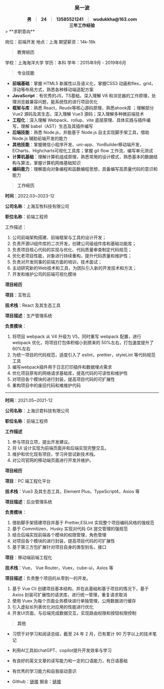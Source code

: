 <div style="text-align:center;font-weight:700">
    <h3>吴一波</h2>
    <div>
        男 <span style="padding:0px 10px;font-weight:700;color:#cbc9cc"> | </span> 24 <span style="padding:0px 10px;font-weight:700;color:#cbc9cc"> | </span> 13585521241 <span style="padding:0px 10px;font-weight:700;color:#cbc9cc"> | </span> wudukkha@163.com 
    </div>
    <div>
    三年工作经验
    </div>
</div>
> **求职意向**

岗位：前端开发       地点：上海        期望薪资：14k-18k

> **教育经历**

学校：上海海洋大学         学历：本科        学年：2015年9月 - 2019年6月

> **专业技能**

- **前端基础**：掌握 HTML5 新属性以及语义化，掌握CSS3 动画和flex，grid，浮动等布局方式，熟悉各种移动端适配方案
- **JavaScript**：有优秀的JS，TS基础，深入理解 V8 和浏览器的工作原理，处理浏览器兼容问题，能系统性的进行项目优化
- **框架与库**：熟悉 React，Reudx等核心源码原理，熟悉ahook库 ；理解部分 Vue2 源码及其生态，深入理解 Vue3 源码；深入理解多种微前端技术
- **工程化**：深入理解 Webpack、rollup、vite 底层原理、具体实践与插件编写，理解 babel（AST）生态及其插件编写
- **后端技能**：熟悉 Node.js，并能基于 Node.js 自主实现脚手架工具，借助 Node.js 辅助前端开发的能力
- **其他技能**：掌握微信小程序开发、uni-app、YonBuilder移动端开发，ECharts、Highcharts可视化工具库；掌握 git flow 工作流，编写单元测试
- **计算机基础**：理解计算机组成原理，熟悉常用的设计模式，熟悉基本的数据结构与算法，掌握计算机网络基础知识
- **编码能力**：理解面向对象编程和函数编程思想，具备编写高质量代码的意识和能力



> **工作经历**

**时间**：2022.03~2023-12 

**公司名称**：上海互牧科技有限公司 

**职位名称**：前端工程师

工作描述：

1. 公司前端架构搭建、前端框架与工具的设计开发；
2. 负责开源UI组件库的二次开发，创建公司级组件库和基础功能库；
3. 负责项目核心代码的实现与优化、代码质量审查制定代码规范；
4. 优化老项目性能，对象进行持续重构，提升代码质量和维护性；
5. 负责对开发同事的前端方面的培训，技术面试；
6. 主动研究新的Web技术和工具，为团队引入新的开发技术和方法；
7. 开发和维护公司的前端可视化模块



**项目经历**

**项目**：互牧云

**技术栈**：React 及其生态工具

**项目描述**：生产管理系统

**负责模块**：

1. 将项目 webpack 从 V4 升级为 V5，同时重写 webpack 配置，进行 webpack 优化，将项目打包体积缩小到原来的 50%左右，打包速度提升了 60%左右
1. 为统一项目的代码规范，适度引入了 eslint，prettier，styleLint 等代码规范工具
1. 编写webpack插件用于日志打印插件和数据埋点需求
1. 优化项目原有的网络请求基础库，提高代码的可读性和维护性
1. 对项目各个模块的进行封装，提高项目代码的可扩展性
1. 重构项目中的废旧代码和难维护代码



---

**时间**：2021.05~2021-12

**公司名称**：上海识君科技有限公司

**职位名称**：前端工程师

**工作描述**

1. 参与项目立项，提出开发建议。
2. 将 UI 设计实现为前端页面并和后端实现完整交互。
3. 维护和优化现有项目，学习并尝试新技术栈。
5. 对公司官网的移动端页面进行开发并维护。



**项目经历**

**项目**：PC 端工程化平台

**技术栈**：Vue3 及其生态工具，Element Plus，TypeScript4，Axios 等

**项目描述**：后台管理系统

**负责模块**：

1. 借助脚手架搭建项目并基于 Prettier,ESLint 实现整个项目编码风格的强规范
2. 基于 Commitizen，Husky 实现对代码 Git 提交管理的强规范
3. 结合后端实现前端各个模块的权限管理，角色管理
4. 对项目各个模块的进行封装，提高项目代码的可扩展性
5. 基于第三方包扩展针对项目自身的类型别名，接口



**项目**：移动端前端工程化

**技术栈**：Vue， Vue Router，Vuex，cube-ui，Axios 等

**项目描述**：负责整个项目的从零到一的开发。

1. 基于 Vue Cli 创建项目基本结构，并在此基础和基于项目的情况下，基于 Axios 封装可扩展性的请求库，进行统一管理，重复请求取消
2. 使用 Vuex 为每个页面业务模块进行单独管理，公用数据进行缓存
3. 引入虚拟长列表优化对应用的性能进行优化
4. 开发UI页面，与后端完成数据交互，实现路由权限和按钮权限控制



> **其他**

- 习惯于对学习和阅读总结，截至 24 年 2 月，已有累计 90 万字以上的技术笔记

- 利用AI工具如chatGPT、copilot提升开发效率与学习

- 有良好的英文文章的读写能力和一定的口语能力，有日语基础

- 有优秀的学习能力和自我驱动意识

- Github：[链接](https://github.com/dukkhaybw)              掘金：[链接](https://juejin.cn/user/3465312480538343)

  

